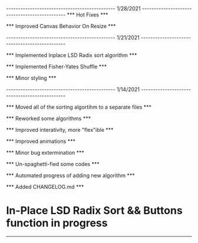---------------------------------------------- 1/28/2021 ----------------------------------------------
*** Hot Fixes ***

*** Improved Canvas Behavior On Resize ***

---------------------------------------------- 1/21/2021 ----------------------------------------------

*** Implemented Inplace LSD Radix sort algorithm ***

*** Implemented Fisher-Yates Shuffle ***

*** Minor styling ***

---------------------------------------------- 1/14/2021 ----------------------------------------------

*** Moved all of the sorting algortihm to a separate files ***

*** Reworked some algorithms ***
 
*** Improved interativity, more "flex"ible ***

*** Improved animations ***

*** Minor bug extermination ***

*** Un-spaghetti-fied some codes ***

*** Automated progress of adding new algorithm ***

*** Added CHANGELOG.md ***

# In-Place LSD Radix Sort && Buttons function in progress

--------------------------------------------------------------------------------------------------------